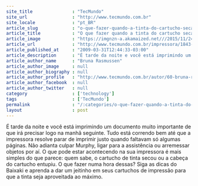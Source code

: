 ```yaml
---
site_title               : "TecMundo"
site_url                 : "http://www.tecmundo.com.br"
site_locale              : "pt_BR"
article_slug             : "o-que-fazer-quando-a-tinta-do-cartucho-seca"
article_title            : "O que fazer quando a tinta do cartucho seca?"
article_image            : "https://imgnzn-a.akamaized.net///2015/11/24/24145940902342-t1200x480.jpg"
article_url              : "http://www.tecmundo.com.br/impressora/1843-o-que-fazer-quando-a-tinta-do-cartucho-seca-.htm"
article_published_at     : "2009-03-31T12:44:33-03:00"
article_description      : "É tarde da noite e você está imprimindo um documento muito importante de que irá precisar logo na manhã seguinte. Tudo está correndo bem até que a impressora resolve parar de imprimir justo quando faltavam só algumas páginas. Não adianta culpar Murphy, ligar para a assistência ou arremessar objetos por aí. O que pode estar acontecendo na sua impressora é mais simples do que parece: quem sabe, o cartucho de tinta secou ou a cabeça do cartucho entupiu. O que fazer numa hora dessas? Siga as dicas do Baixaki e aprenda a dar um jeitinho em seus cartuchos de impressão para que a tinta seja aproveitada ao máximo."
article_author_name      : "Bruna Rasmussen"
article_author_image     : null
article_author_biography : null
article_author_profile   : "http://www.tecmundo.com.br/autor/60-bruna-rasmussen/"
article_author_facebook  : null
article_author_twitter   : null
category                 : ['technology']
tags                     : ['TecMundo']
permalink                : "/:categories/o-que-fazer-quando-a-tinta-do-cartucho-seca/"
layout                   : post
---
```


É tarde da noite e você está imprimindo um documento muito importante de que irá precisar logo na manhã seguinte. Tudo está correndo bem até que a impressora resolve parar de imprimir justo quando faltavam só algumas páginas. Não adianta culpar Murphy, ligar para a assistência ou arremessar objetos por aí. O que pode estar acontecendo na sua impressora é mais simples do que parece: quem sabe, o cartucho de tinta secou ou a cabeça do cartucho entupiu. O que fazer numa hora dessas? Siga as dicas do Baixaki e aprenda a dar um jeitinho em seus cartuchos de impressão para que a tinta seja aproveitada ao máximo.

